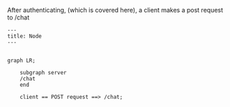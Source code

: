 After authenticating, (which is covered here), a client makes a post request to /chat


```mermaid
---
title: Node
---


graph LR;

    subgraph server
    /chat
    end
    
    client == POST request ==> /chat;
```